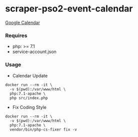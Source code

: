 # scraper-pso2-event-calendar

[Google Calendar](https://calendar.google.com/calendar/embed?src=am384g4913d514u6lgdmcv8ces%40group.calendar.google.com&ctz=Asia/Tokyo)

### Requires

+ php: >= 7.1
+ service-account.json

### Usage

+ Calendar Update

```
docker run --rm -it \
  -v $(pwd):/var/www/html \
  php:7.1-apache \
  php src/index.php
```

+ Fix Coding Style

```
docker run --rm -it \
  -v $(pwd):/var/www/html \
  php:7.1-apache \
  vendor/bin/php-cs-fixer fix -v
```
